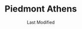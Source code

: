 ---
layout: location-page
date: Last Modified
description: "Local COVID-19 testing is available at Piedmont Athens in Watkinsville, Georgia, USA."
permalink: "locations/georgia/watkinsville/piedmont-athens/"
tags:
  - locations
  - georgia
title: Piedmont Athens
uniqueName: piedmont-athens
state: Georgia
stateAbbr: GA
hood: "Watkinsville"
address: "1305 Jennings Mill Rd"
city: "Watkinsville"
zip: "30677"
zipsNearby: "30807 31024 31026 31032 31033 31034 31038 31045 31046 30817 30819 31059 31061 31062 30820 31064 30821 31085 31087 30824 30828 31094 29840 29628 29643 29655 29659 29675 29684 29689 29693 30004 30005 30009 30022 30023 30510 30619 30601 30602 30603 30604 30605 30606 30607 30608 30609 30612 30301 30302 30303 30304 30305 30306 30307 30308 30309 30310 30311 30312 30313 30314 30315 30316 30317 30318 30319 30320 30321 30322 30324 30325 30326 30327 30328 30329 30330 30332 30333 30334 30338 30339 30340 30341 30342 30343 30344 30345 30346 30348 30350 30353 30354 30355 30356 30357 30358 30359 30360 30361 30362 30363 30366 30368 30369 30370 30371 30374 30375 30377 30378 30380 30384 30385 30388 30392 30394 30396 30398 31106 31107 31119 31126 31131 31139 31141 31145 31146 31150 31156 31192 31193 31195 31196 39901 30011 30002 30511 30620 30621 30622 30623 30516 30624 30517 30625 30515 30518 30519 30520 30169 30627 30521 30523 30021 30527 30528 30628 30629 30529 30530 30599 30288 30012 30013 30094 30531 30014 30015 30016 30630 30631 30028 30040 30041 30019 30533 30597 30633 30534 30030 30031 30032 30033 30034 30035 30036 30037 30535 30544 30634 30026 30029 30095 30096 30097 30098 30099 30538 30635 30294 30638 30216 30542 30297 30298 30639 30501 30503 30504 30506 30507 30543 30641 30017 30642 30228 30643 30545 30645 30547 30548 30646 30647 30233 30549 30234 30018 30236 30237 30238 30553 30042 30043 30044 30045 30046 30049 30648 30047 30048 30038 30058 30248 30052 30250 30554 30252 30253 30650 30055 30557 30558 30655 30656 30260 30287 30563 30564 30056 30565 30003 30010 30071 30091 30092 30093 30502 30566 30054 30567 30072 30070 30660 30074 30273 30274 30296 30075 30076 30077 30662 30663 30079 30664 30665 30039 30078 30025 30666 30667 30671 30281 30083 30086 30087 30088 30024 30573 30575 30668 30577 30598 30084 30085 30580 30669 30673 30677 30678 30680 30683 30073 30347 30376 30379 30386 30387 30389 30390 30399 30596 31120 31191 31197 31198 31199" 
mapUrl: "http://maps.apple.com/?q=Piedmont+Athens&address=1305+Jennings+Mill+Rd,Watkinsville,Georgia,30677"
locationType: Drive-thru
phone: "866-460-1119"
website: "undefined"
onlineBooking: undefined
closed: undefined
closedUpdate: April 21st, 2020
notes: "By appointment only. Only for individuals with symptoms."
days: Weekdays
hours: 9AM-3PM
ctaMessage: Call 866-460-1119
ctaUrl: "tel:866-460-1119"
---